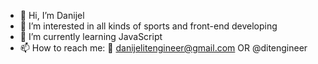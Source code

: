 - 👋 Hi, I’m Danijel
- 👀 I’m interested in all kinds of sports and front-end developing
- 🌱 I’m currently learning JavaScript
- 📫 How to reach me:
  📧 danijelitengineer@gmail.com OR
  @ditengineer
  

<!---
DitEngineer/DitEngineer is a ✨ special ✨ repository because its `README.md` (this file) appears on your GitHub profile.
You can click the Preview link to take a look at your changes.
--->
